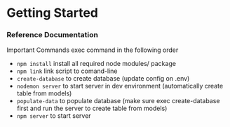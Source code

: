 # Getting Started

### Reference Documentation
Important Commands
exec command in the following order

* `npm install` install all required node modules/ package
* `npm link` link script to comand-line
* `create-database` to create database (update config on .env)
* `nodemon server` to start server in dev environment (automatically create table from models)
* `populate-data` to populate database (make sure exec create-database first and run the server to create table from models)
* `npm server` to start server
